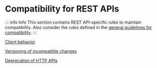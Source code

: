 # Compatibility for REST APIs

::: info Info
This section contains REST API-specific rules to maintain compatibility.
Also consider the rules defined in the [general guidelines for compatibility](../../global/compatibility/README.md).
:::

[<!--INCLUDE-->Client behavior](./client-behavior/README.md)

[<!--INCLUDE-->Versioning of incompatible changes](./versioning-of-incompatible-changes/README.md)

[<!--INCLUDE-->Deprecation of HTTP APIs](./deprecation-of-http-apis/README.md)
